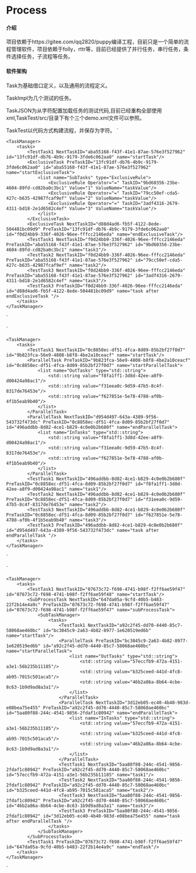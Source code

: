 # Process

#### 介绍
项目依赖于https://gitee.com/qq2820/puppy编译工程，目前只是一个简单的流程管理软件，项目依赖于folly，rttr等，目前已经提供了并行任务，串行任务，条件选择任务，子流程等任务。

#### 软件架构
Task为基础借口定义，以及通用的流程定义。

TaskImpl为几个测试的任务。

TaskJSON为从字符配置加载任务的测试代码,目前已经重构全部使用xml,TaskTest/src/目录下有个三个demo.xml文件可以参照。

TaskTest以代码方式构建流程，并保存为字符。
` <Process xmlns="">

    <TaskManager>
        <tasks>
            <TestTask1 NextTaskID="aba55168-f43f-41e1-87ae-576e3f527962" id="13fc91df-db76-4b9c-9179-3fde6c062aa0" name="startTask"/>
            <ExclusiveTask PreTaskID="13fc91df-db76-4b9c-9179-3fde6c062aa0" id="aba55168-f43f-41e1-87ae-576e3f527962" name="startExclusiveTask">
                <list name="SubTasks" type="ExclusiveRule">
                    <ExclusiveRule Operator="=" TaskID="9bd60356-23be-4604-89fd-cd82ba0c3bc1" Value="1" ValueName="taskValue"/>
                    <ExclusiveRule Operator="=" TaskID="79cc50ef-cda5-427c-b635-42987fcaf9ef" Value="2" ValueName="taskValue"/>
                    <ExclusiveRule Operator="=" TaskID="3adf4316-2679-4311-bd18-2e1d6582c4ef" Value="3" ValueName="taskValue"/>
                </list>
            </ExclusiveTask>
            <ExclusiveTask NextTaskID="d88d4ad6-fb5f-4122-8ede-504481bc09d9" PreTaskID="13fc91df-db76-4b9c-9179-3fde6c062aa0" id="f0d24bb9-336f-4026-96ee-fffcc2146eda" name="endExclusiveTask"/>
            <TestTask1 NextTaskID="f0d24bb9-336f-4026-96ee-fffcc2146eda" PreTaskID="aba55168-f43f-41e1-87ae-576e3f527962" id="9bd60356-23be-4604-89fd-cd82ba0c3bc1" name="task1"/>
            <TestTask2 NextTaskID="f0d24bb9-336f-4026-96ee-fffcc2146eda" PreTaskID="aba55168-f43f-41e1-87ae-576e3f527962" id="79cc50ef-cda5-427c-b635-42987fcaf9ef" name="task2"/>
            <TestTask3 NextTaskID="f0d24bb9-336f-4026-96ee-fffcc2146eda" PreTaskID="aba55168-f43f-41e1-87ae-576e3f527962" id="3adf4316-2679-4311-bd18-2e1d6582c4ef" name="task3"/>
            <TestTask3 PreTaskID="f0d24bb9-336f-4026-96ee-fffcc2146eda" id="d88d4ad6-fb5f-4122-8ede-504481bc09d9" name="task after endExclusiveTask "/>
        </tasks>
    </TaskManager>

</Process>`

`<?xml version="1.0" encoding="UTF-8" standalone="no" ?>
<Process xmlns="">

    <TaskManager>
        <tasks>
            <TestTask1 NextTaskID="0c8858ec-df51-4fca-8d09-85b2bf27f0d7" id="9b823fca-56e9-4808-b8f8-4be2a10ceacf" name="startTask"/>
            <ParallelTask PreTaskID="9b823fca-56e9-4808-b8f8-4be2a10ceacf" id="0c8858ec-df51-4fca-8d09-85b2bf27f0d7" name="startParallelTask">
                <list name="OutTasks" type="std::string">
                    <std::string value="f8fa1ff1-3d8d-42ee-a8f9-d00424a98ac1"/>
                    <std::string value="f31eea0c-9d59-47b5-8c4f-8317de76453e"/>
                    <std::string value="f627851e-5e78-4788-af0b-4f1b5eab9b40"/>
                </list>
            </ParallelTask>
            <ParallelTask NextTaskID="d954d497-643a-4389-9f56-543732f473dc" PreTaskID="0c8858ec-df51-4fca-8d09-85b2bf27f0d7" id="496addbb-8d82-4ce1-b829-4c0e0b2b680f" name="endParallelTask">
                <list name="InTasks" type="std::string">
                    <std::string value="f8fa1ff1-3d8d-42ee-a8f9-d00424a98ac1"/>
                    <std::string value="f31eea0c-9d59-47b5-8c4f-8317de76453e"/>
                    <std::string value="f627851e-5e78-4788-af0b-4f1b5eab9b40"/>
                </list>
            </ParallelTask>
            <TestTask1 NextTaskID="496addbb-8d82-4ce1-b829-4c0e0b2b680f" PreTaskID="0c8858ec-df51-4fca-8d09-85b2bf27f0d7" id="f8fa1ff1-3d8d-42ee-a8f9-d00424a98ac1" name="task1"/>
            <TestTask2 NextTaskID="496addbb-8d82-4ce1-b829-4c0e0b2b680f" PreTaskID="0c8858ec-df51-4fca-8d09-85b2bf27f0d7" id="f31eea0c-9d59-47b5-8c4f-8317de76453e" name="task2"/>
            <TestTask3 NextTaskID="496addbb-8d82-4ce1-b829-4c0e0b2b680f" PreTaskID="0c8858ec-df51-4fca-8d09-85b2bf27f0d7" id="f627851e-5e78-4788-af0b-4f1b5eab9b40" name="task3"/>
            <TestTask3 PreTaskID="496addbb-8d82-4ce1-b829-4c0e0b2b680f" id="d954d497-643a-4389-9f56-543732f473dc" name="task after endParallelTask "/>
        </tasks>
    </TaskManager>

</Process>`


`<?xml version="1.0" encoding="UTF-8" standalone="no" ?>
<Process xmlns="">

    <TaskManager>
        <tasks>
            <TestTask1 NextTaskID="07673c72-f698-4741-b98f-f2ff6ae59f47" id="07673c72-f698-4741-b98f-f2ff6ae59f48" name="startTask"/>
            <SubProcessTask NextTaskID="647da05a-9cfd-40b5-b483-22f2b14e4a9c" PreTaskID="07673c72-f698-4741-b98f-f2ff6ae59f47" id="07673c72-f698-4741-b98f-f2ff6ae59f47" name="subProcessTask">
                <SubTaskManager>
                    <tasks>
                        <TestTask1 NextTaskID="a92c2f45-dd70-4440-85c7-58068ae460bc" id="bc3045c9-2a63-4b82-8977-1e620519ed6b" name="startTask"/>
                        <ParallelTask PreTaskID="bc3045c9-2a63-4b82-8977-1e620519ed6b" id="a92c2f45-dd70-4440-85c7-58068ae460bc" name="startParallelTask">
                            <list name="OutTasks" type="std::string">
                                <std::string value="57eccfb9-472a-4151-a3e1-56b235b11185"/>
                                <std::string value="b325ceed-441d-4fc8-ab95-7015c501aca5"/>
                                <std::string value="46b2a86a-8b64-4cbe-8c63-1b9d9ad8a3a1"/>
                            </list>
                        </ParallelTask>
                        <ParallelTask NextTaskID="3d12eb05-ec40-4b40-983d-e08bea75e455" PreTaskID="a92c2f45-dd70-4440-85c7-58068ae460bc" id="5aa80f88-244c-4541-9856-2fdaf1c80942" name="endParallelTask">
                            <list name="InTasks" type="std::string">
                                <std::string value="57eccfb9-472a-4151-a3e1-56b235b11185"/>
                                <std::string value="b325ceed-441d-4fc8-ab95-7015c501aca5"/>
                                <std::string value="46b2a86a-8b64-4cbe-8c63-1b9d9ad8a3a1"/>
                            </list>
                        </ParallelTask>
                        <TestTask1 NextTaskID="5aa80f88-244c-4541-9856-2fdaf1c80942" PreTaskID="a92c2f45-dd70-4440-85c7-58068ae460bc" id="57eccfb9-472a-4151-a3e1-56b235b11185" name="task1"/>
                        <TestTask2 NextTaskID="5aa80f88-244c-4541-9856-2fdaf1c80942" PreTaskID="a92c2f45-dd70-4440-85c7-58068ae460bc" id="b325ceed-441d-4fc8-ab95-7015c501aca5" name="task2"/>
                        <TestTask3 NextTaskID="5aa80f88-244c-4541-9856-2fdaf1c80942" PreTaskID="a92c2f45-dd70-4440-85c7-58068ae460bc" id="46b2a86a-8b64-4cbe-8c63-1b9d9ad8a3a1" name="task3"/>
                        <TestTask3 PreTaskID="5aa80f88-244c-4541-9856-2fdaf1c80942" id="3d12eb05-ec40-4b40-983d-e08bea75e455" name="task after endParallelTask "/>
                    </tasks>
                </SubTaskManager>
            </SubProcessTask>
            <TestTask1 PreTaskID="07673c72-f698-4741-b98f-f2ff6ae59f47" id="647da05a-9cfd-40b5-b483-22f2b14e4a9c" name="endTask"/>
        </tasks>
    </TaskManager>

</Process>`
